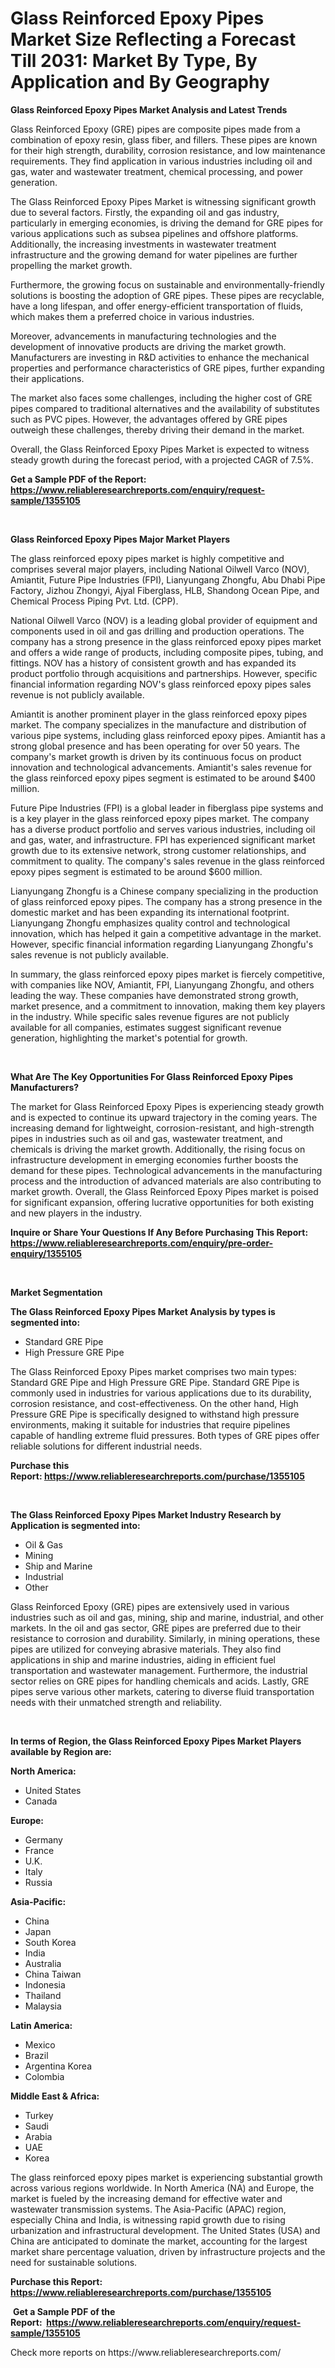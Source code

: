 <p><h1>Glass Reinforced Epoxy Pipes Market Size Reflecting a Forecast Till 2031: Market By Type, By Application and By Geography</h1></p><p><strong>Glass Reinforced Epoxy Pipes Market Analysis and Latest Trends</strong></p>
<p><p>Glass Reinforced Epoxy (GRE) pipes are composite pipes made from a combination of epoxy resin, glass fiber, and fillers. These pipes are known for their high strength, durability, corrosion resistance, and low maintenance requirements. They find application in various industries including oil and gas, water and wastewater treatment, chemical processing, and power generation.</p><p>The Glass Reinforced Epoxy Pipes Market is witnessing significant growth due to several factors. Firstly, the expanding oil and gas industry, particularly in emerging economies, is driving the demand for GRE pipes for various applications such as subsea pipelines and offshore platforms. Additionally, the increasing investments in wastewater treatment infrastructure and the growing demand for water pipelines are further propelling the market growth.</p><p>Furthermore, the growing focus on sustainable and environmentally-friendly solutions is boosting the adoption of GRE pipes. These pipes are recyclable, have a long lifespan, and offer energy-efficient transportation of fluids, which makes them a preferred choice in various industries.</p><p>Moreover, advancements in manufacturing technologies and the development of innovative products are driving the market growth. Manufacturers are investing in R&D activities to enhance the mechanical properties and performance characteristics of GRE pipes, further expanding their applications.</p><p>The market also faces some challenges, including the higher cost of GRE pipes compared to traditional alternatives and the availability of substitutes such as PVC pipes. However, the advantages offered by GRE pipes outweigh these challenges, thereby driving their demand in the market.</p><p>Overall, the Glass Reinforced Epoxy Pipes Market is expected to witness steady growth during the forecast period, with a projected CAGR of 7.5%.</p></p>
<p><strong>Get a Sample PDF of the Report:&nbsp; <a href="https://www.reliableresearchreports.com/enquiry/request-sample/1355105">https://www.reliableresearchreports.com/enquiry/request-sample/1355105</a></strong></p>
<p>&nbsp;</p>
<p><strong>Glass Reinforced Epoxy Pipes Major Market Players</strong></p>
<p><p>The glass reinforced epoxy pipes market is highly competitive and comprises several major players, including National Oilwell Varco (NOV), Amiantit, Future Pipe Industries (FPI), Lianyungang Zhongfu, Abu Dhabi Pipe Factory, Jizhou Zhongyi, Ajyal Fiberglass, HLB, Shandong Ocean Pipe, and Chemical Process Piping Pvt. Ltd. (CPP).</p><p>National Oilwell Varco (NOV) is a leading global provider of equipment and components used in oil and gas drilling and production operations. The company has a strong presence in the glass reinforced epoxy pipes market and offers a wide range of products, including composite pipes, tubing, and fittings. NOV has a history of consistent growth and has expanded its product portfolio through acquisitions and partnerships. However, specific financial information regarding NOV's glass reinforced epoxy pipes sales revenue is not publicly available.</p><p>Amiantit is another prominent player in the glass reinforced epoxy pipes market. The company specializes in the manufacture and distribution of various pipe systems, including glass reinforced epoxy pipes. Amiantit has a strong global presence and has been operating for over 50 years. The company's market growth is driven by its continuous focus on product innovation and technological advancements. Amiantit's sales revenue for the glass reinforced epoxy pipes segment is estimated to be around $400 million.</p><p>Future Pipe Industries (FPI) is a global leader in fiberglass pipe systems and is a key player in the glass reinforced epoxy pipes market. The company has a diverse product portfolio and serves various industries, including oil and gas, water, and infrastructure. FPI has experienced significant market growth due to its extensive network, strong customer relationships, and commitment to quality. The company's sales revenue in the glass reinforced epoxy pipes segment is estimated to be around $600 million.</p><p>Lianyungang Zhongfu is a Chinese company specializing in the production of glass reinforced epoxy pipes. The company has a strong presence in the domestic market and has been expanding its international footprint. Lianyungang Zhongfu emphasizes quality control and technological innovation, which has helped it gain a competitive advantage in the market. However, specific financial information regarding Lianyungang Zhongfu's sales revenue is not publicly available.</p><p>In summary, the glass reinforced epoxy pipes market is fiercely competitive, with companies like NOV, Amiantit, FPI, Lianyungang Zhongfu, and others leading the way. These companies have demonstrated strong growth, market presence, and a commitment to innovation, making them key players in the industry. While specific sales revenue figures are not publicly available for all companies, estimates suggest significant revenue generation, highlighting the market's potential for growth.</p></p>
<p>&nbsp;</p>
<p><strong>What Are The Key Opportunities For Glass Reinforced Epoxy Pipes Manufacturers?</strong></p>
<p><p>The market for Glass Reinforced Epoxy Pipes is experiencing steady growth and is expected to continue its upward trajectory in the coming years. The increasing demand for lightweight, corrosion-resistant, and high-strength pipes in industries such as oil and gas, wastewater treatment, and chemicals is driving the market growth. Additionally, the rising focus on infrastructure development in emerging economies further boosts the demand for these pipes. Technological advancements in the manufacturing process and the introduction of advanced materials are also contributing to market growth. Overall, the Glass Reinforced Epoxy Pipes market is poised for significant expansion, offering lucrative opportunities for both existing and new players in the industry.</p></p>
<p><strong>Inquire or Share Your Questions If Any Before Purchasing This Report: <a href="https://www.reliableresearchreports.com/enquiry/pre-order-enquiry/1355105">https://www.reliableresearchreports.com/enquiry/pre-order-enquiry/1355105</a></strong></p>
<p>&nbsp;</p>
<p><strong>Market Segmentation</strong></p>
<p><strong>The Glass Reinforced Epoxy Pipes Market Analysis by types is segmented into:</strong></p>
<p><ul><li>Standard GRE Pipe</li><li>High Pressure GRE Pipe</li></ul></p>
<p><p>The Glass Reinforced Epoxy Pipes market comprises two main types: Standard GRE Pipe and High Pressure GRE Pipe. Standard GRE Pipe is commonly used in industries for various applications due to its durability, corrosion resistance, and cost-effectiveness. On the other hand, High Pressure GRE Pipe is specifically designed to withstand high pressure environments, making it suitable for industries that require pipelines capable of handling extreme fluid pressures. Both types of GRE pipes offer reliable solutions for different industrial needs.</p></p>
<p><strong>Purchase this Report:&nbsp;<a href="https://www.reliableresearchreports.com/purchase/1355105">https://www.reliableresearchreports.com/purchase/1355105</a></strong></p>
<p>&nbsp;</p>
<p><strong>The Glass Reinforced Epoxy Pipes Market Industry Research by Application is segmented into:</strong></p>
<p><ul><li>Oil & Gas</li><li>Mining</li><li>Ship and Marine</li><li>Industrial</li><li>Other</li></ul></p>
<p><p>Glass Reinforced Epoxy (GRE) pipes are extensively used in various industries such as oil and gas, mining, ship and marine, industrial, and other markets. In the oil and gas sector, GRE pipes are preferred due to their resistance to corrosion and durability. Similarly, in mining operations, these pipes are utilized for conveying abrasive materials. They also find applications in ship and marine industries, aiding in efficient fuel transportation and wastewater management. Furthermore, the industrial sector relies on GRE pipes for handling chemicals and acids. Lastly, GRE pipes serve various other markets, catering to diverse fluid transportation needs with their unmatched strength and reliability.</p></p>
<p>&nbsp;</p>
<p><strong>In terms of Region, the Glass Reinforced Epoxy Pipes Market Players available by Region are:</strong></p>
<p>
    <p> <strong> North America: </strong>
        <ul>
            <li>United States</li>
            <li>Canada</li>
        </ul>
        </p> 
    <p> <strong> Europe: </strong>
        <ul>
            <li>Germany</li>
            <li>France</li>
            <li>U.K.</li>
            <li>Italy</li>
            <li>Russia</li>
        </ul>
        </p> 
    <p> <strong> Asia-Pacific: </strong>
        <ul>
            <li>China</li>
            <li>Japan</li>
            <li>South Korea</li>
            <li>India</li>
            <li>Australia</li>
            <li>China Taiwan</li>
            <li>Indonesia</li>
            <li>Thailand</li>
            <li>Malaysia</li>
        </ul>
        </p> 
    <p> <strong> Latin America: </strong>
        <ul>
            <li>Mexico</li>
            <li>Brazil</li>
            <li>Argentina Korea</li>
            <li>Colombia</li>
        </ul>
        </p> 
    <p> <strong> Middle East & Africa: </strong>
        <ul>
            <li>Turkey</li>
            <li>Saudi</li>
            <li>Arabia</li>
            <li>UAE</li>
            <li>Korea</li>
        </ul>
    </p>
    </p>
<p><p>The glass reinforced epoxy pipes market is experiencing substantial growth across various regions worldwide. In North America (NA) and Europe, the market is fueled by the increasing demand for effective water and wastewater transmission systems. The Asia-Pacific (APAC) region, especially China and India, is witnessing rapid growth due to rising urbanization and infrastructural development. The United States (USA) and China are anticipated to dominate the market, accounting for the largest market share percentage valuation, driven by infrastructure projects and the need for sustainable solutions.</p></p>
<p><strong>Purchase this Report: <a href="https://www.reliableresearchreports.com/purchase/1355105">https://www.reliableresearchreports.com/purchase/1355105</a></strong></p>
<p>&nbsp;<strong>Get a Sample PDF of the Report:&nbsp;&nbsp;<a href="https://www.reliableresearchreports.com/enquiry/request-sample/1355105">https://www.reliableresearchreports.com/enquiry/request-sample/1355105</a></strong></p>
<p><strong></strong></p>
<p>Check more reports on https://www.reliableresearchreports.com/</p>